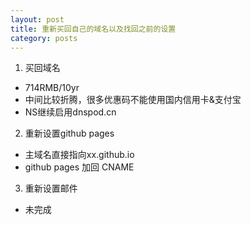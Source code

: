 ```yaml
---
layout: post
title: 重新买回自己的域名以及找回之前的设置
category: posts
---
```


1. 买回域名

* 714RMB/10yr
* 中间比较折腾，很多优惠码不能使用国内信用卡&支付宝
* NS继续启用dnspod.cn

2. 重新设置github pages

* 主域名直接指向xx.github.io
* github pages 加回 CNAME

3. 重新设置邮件

* 未完成
